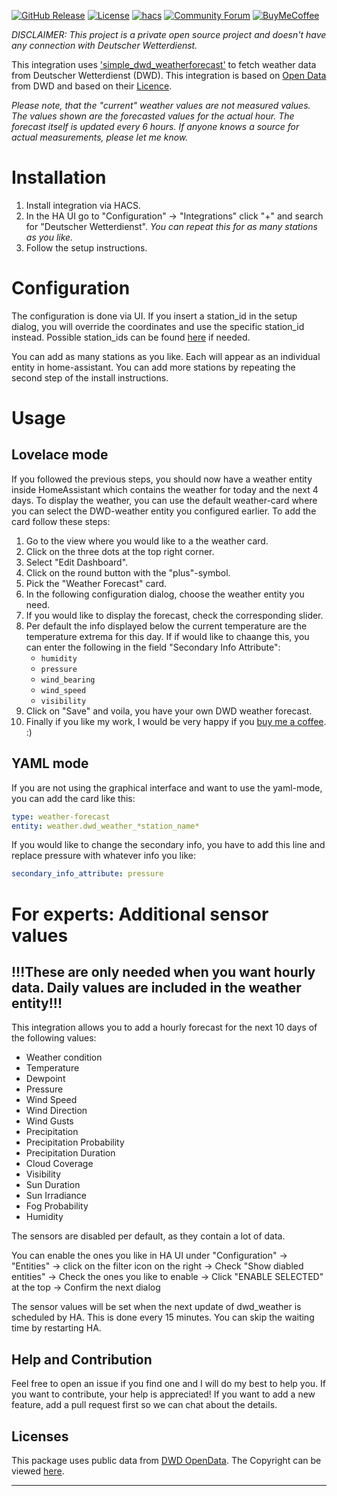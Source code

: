 [![GitHub Release][releases-shield]][releases]
[![License][license-shield]](LICENSE)
[![hacs][hacsbadge]](hacs)
[![Community Forum][forum-shield]][forum]
[![BuyMeCoffee][buymecoffeebadge]][buymecoffee]

_DISCLAIMER: This project is a private open source project and doesn't have any connection with Deutscher Wetterdienst._

This integration uses ['simple_dwd_weatherforecast'](https://github.com/FL550/simple_dwd_weatherforecast) to fetch weather data from Deutscher Wetterdienst (DWD). This integration is based on [Open Data](https://www.dwd.de/DE/leistungen/opendata/opendata.html) from DWD and based on their [Licence](https://www.dwd.de/EN/service/copyright/copyright_artikel.html).

_Please note, that the "current" weather values are not measured values. The values shown are the forecasted values for the actual hour. The forecast itself is updated every 6 hours. If anyone knows a source for actual measurements, please let me know._

# Installation

1. Install integration via HACS.
1. In the HA UI go to "Configuration" -> "Integrations" click "+" and search for "Deutscher Wetterdienst".
   _You can repeat this for as many stations as you like._
1. Follow the setup instructions.

# Configuration

The configuration is done via UI. If you insert a station_id in the setup dialog, you will override the coordinates and use the specific station_id instead. Possible station_ids can be found [here](https://github.com/FL550/simple_dwd_weatherforecast/blob/master/simple_dwd_weatherforecast/stations.py) if needed.

You can add as many stations as you like. Each will appear as an individual entity in home-assistant. You can add more stations by repeating the second step of the install instructions.

# Usage

## Lovelace mode

If you followed the previous steps, you should now have a weather entity inside HomeAssistant which contains the weather for today and the next 4 days. To display the weather, you can use the default weather-card where you can select the DWD-weather entity you configured earlier. To add the card follow these steps:

1. Go to the view where you would like to a the weather card.
1. Click on the three dots at the top right corner.
1. Select "Edit Dashboard".
1. Click on the round button with the "plus"-symbol.
1. Pick the "Weather Forecast" card.
1. In the following configuration dialog, choose the weather entity you need.
1. If you would like to display the forecast, check the corresponding slider.
1. Per default the info displayed below the current temperature are the temperature extrema for this day. If if would like to chaange this, you can enter the following in the field "Secondary Info Attribute":
   - `humidity`
   - `pressure`
   - `wind_bearing`
   - `wind_speed`
   - `visibility`
1. Click on "Save" and voila, you have your own DWD weather forecast.
1. Finally if you like my work, I would be very happy if you [buy me a coffee](https://www.buymeacoffee.com/FL550). :)

## YAML mode

If you are not using the graphical interface and want to use the yaml-mode, you can add the card like this:

```yaml
type: weather-forecast
entity: weather.dwd_weather_*station_name*
```

If you would like to change the secondary info, you have to add this line and replace pressure with whatever info you like:

```yaml
secondary_info_attribute: pressure
```

# For experts: Additional sensor values

## !!!These are only needed when you want hourly data. Daily values are included in the weather entity!!!

This integration allows you to add a hourly forecast for the next 10 days of the following values:

- Weather condition
- Temperature
- Dewpoint
- Pressure
- Wind Speed
- Wind Direction
- Wind Gusts
- Precipitation
- Precipitation Probability
- Precipitation Duration
- Cloud Coverage
- Visibility
- Sun Duration
- Sun Irradiance
- Fog Probability
- Humidity

The sensors are disabled per default, as they contain a lot of data.

You can enable the ones you like in HA UI under "Configuration" -> "Entities" -> click on the filter icon on the right -> Check "Show diabled entities" -> Check the ones you like to enable -> Click "ENABLE SELECTED" at the top -> Confirm the next dialog

The sensor values will be set when the next update of dwd_weather is scheduled by HA. This is done every 15 minutes. You can skip the waiting time by restarting HA.

## Help and Contribution

Feel free to open an issue if you find one and I will do my best to help you. If you want to contribute, your help is appreciated! If you want to add a new feature, add a pull request first so we can chat about the details.

## Licenses

This package uses public data from [DWD OpenData](https://www.dwd.de/DE/leistungen/opendata/opendata.html). The Copyright can be viewed [here](https://www.dwd.de/DE/service/copyright/copyright_node.html).

<!---->

---

[hacs]: https://github.com/custom-components/hacs
[hacsbadge]: https://img.shields.io/badge/HACS-Default-orange.svg?style=for-the-badge
[forum-shield]: https://img.shields.io/badge/community-forum-brightgreen.svg?style=for-the-badge
[forum]: https://community.home-assistant.io/t/deutscher-wetterdienst-dwd/217488
[license-shield]: https://img.shields.io/github/license/custom-components/blueprint.svg?style=for-the-badge
[releases-shield]: https://img.shields.io/github/release/FL550/dwd_weather.svg?style=for-the-badge
[releases]: https://github.com/FL550/dwd_weather/releases
[buymecoffee]: https://www.buymeacoffee.com/FL550
[buymecoffeebadge]: https://img.shields.io/badge/buy%20me%20a%20coffee-donate-yellow?style=for-the-badge
